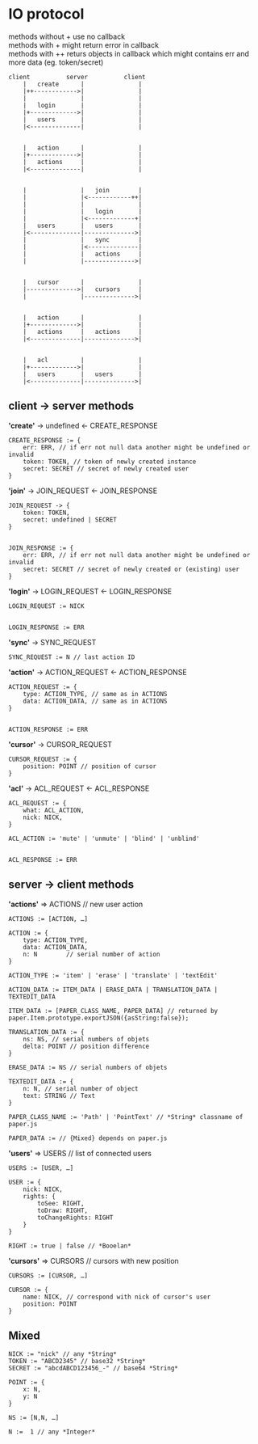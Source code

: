 # IO protocol

methods without + use no callback   
methods with + might return error in callback   
methods with ++ returs objects in callback  which might contains err and more data (eg. token/secret)   

	client			server			client
		|	create		|				|
		|++------------>|				|
		|				|				|
		|	login		|				|
		|+------------->|				|
		|	users		|				|
		|<--------------|				|


		|	action		|				|
		|+------------->|				|
		|	actions		|				|
		|<--------------|				|


		|				|	join		|
		|				|<------------++|
		|				|				|
		|				|	login		|
		|				|<-------------+|
		|	users		|	users		|
		|<--------------|-------------->|
		|				|	sync		|
		|				|<--------------|
		|				|	actions		|
		|				|-------------->|


		|	cursor		|				|
		|-------------->|	cursors		|
		|				|-------------->|


		|	action		|				|
		|+------------->|				|
		|	actions		|	actions		|
		|<--------------|-------------->|


		|	acl			|				|
		|+------------->|				|
		|	users		|	users		|
		|<--------------|-------------->|




## client -> server methods


**'create'**  -> undefined <- CREATE_RESPONSE

	CREATE_RESPONSE := {
		err: ERR, // if err not null data another might be undefined or invalid
		token: TOKEN, // token of newly created instance
		secret: SECRET // secret of newly created user
	}


**'join'** -> JOIN_REQUEST <- JOIN_RESPONSE

	JOIN_REQUEST -> {
		token: TOKEN,
		secret: undefined | SECRET
	}


	JOIN_RESPONSE := {
		err: ERR, // if err not null data another might be undefined or invalid
		secret: SECRET // secret of newly created or (existing) user
	}


**'login'** -> LOGIN_REQUEST <- LOGIN_RESPONSE

	LOGIN_REQUEST := NICK


	LOGIN_RESPONSE := ERR


**'sync'** -> SYNC_REQUEST

	SYNC_REQUEST := N // last action ID


**'action'** -> ACTION_REQUEST <- ACTION_RESPONSE

	ACTION_REQUEST := {
		type: ACTION_TYPE, // same as in ACTIONS
		data: ACTION_DATA, // same as in ACTIONS
	}


	ACTION_RESPONSE := ERR


**'cursor'** -> CURSOR_REQUEST

	CURSOR_REQUEST := {
		position: POINT // position of cursor
	}


**'acl'** -> ACL_REQUEST <- ACL_RESPONSE

	ACL_REQUEST := {
		what: ACL_ACTION,
		nick: NICK,
	}

	ACL_ACTION := 'mute' | 'unmute' | 'blind' | 'unblind'


	ACL_RESPONSE := ERR

## server -> client methods

**'actions'** => ACTIONS // new user action

	ACTIONS := [ACTION, …]

	ACTION := {
		type: ACTION_TYPE,
		data: ACTION_DATA,
		n: N		// serial number of action
	}

	ACTION_TYPE := 'item' | 'erase' | 'translate' | 'textEdit'

	ACTION_DATA := ITEM_DATA | ERASE_DATA | TRANSLATION_DATA | TEXTEDIT_DATA

	ITEM_DATA := [PAPER_CLASS_NAME, PAPER_DATA] // returned by paper.Item.prototype.exportJSON({asString:false});

	TRANSLATION_DATA := {
		ns: NS, // serial numbers of objets
		delta: POINT // position difference
	}

	ERASE_DATA := NS // serial numbers of objets
	
	TEXTEDIT_DATA := {
		n: N, // serial number of object
		text: STRING // Text
	}

	PAPER_CLASS_NAME := 'Path' | 'PointText' // *String* classname of paper.js

	PAPER_DATA := // {Mixed} depends on paper.js


**'users'** => USERS // list of connected users

	USERS := [USER, …]

	USER :=	{
		nick: NICK,
		rights: {
			toSee: RIGHT,
			toDraw: RIGHT,
			toChangeRights: RIGHT
		}
	}

	RIGHT := true | false // *Booelan*


**'cursors'** => CURSORS // cursors with new position

	CURSORS := [CURSOR, …]

	CURSOR := {
		name: NICK, // correspond with nick of cursor's user
		position: POINT
	}


## Mixed

	NICK := "nick" // any *String*
	TOKEN := "ABCD2345" // base32 *String*
	SECRET := "abcdABCD123456_-" // base64 *String*

	POINT := {
		x: N,
		y: N
	}

	NS := [N,N, …]

	N :=  1 // any *Integer*
